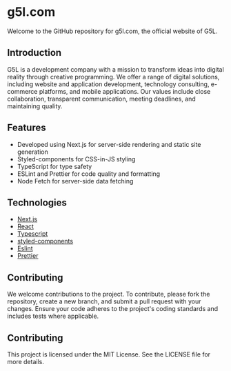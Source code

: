 # g5l.com

Welcome to the GitHub repository for g5l.com, the official website of G5L.

## Introduction

G5L is a development company with a mission to transform ideas into digital reality through creative programming. We offer a range of digital solutions, including website and application development, technology consulting, e-commerce platforms, and mobile applications. Our values include close collaboration, transparent communication, meeting deadlines, and maintaining quality.

## Features

- Developed using Next.js for server-side rendering and static site generation
- Styled-components for CSS-in-JS styling
- TypeScript for type safety
- ESLint and Prettier for code quality and formatting
- Node Fetch for server-side data fetching

## Technologies
- [Next.js](https://nextjs.org/)
- [React](https://reactjs.org/)
- [Typescript](https://www.typescriptlang.org/)
- [styled-components](https://styled-components.com/)
- [Eslint](https://eslint.org/)
- [Prettier](https://prettier.io/)

## Contributing

We welcome contributions to the project. To contribute, please fork the repository, create a new branch, and submit a pull request with your changes. Ensure your code adheres to the project's coding standards and includes tests where applicable.

## Contributing

This project is licensed under the MIT License. See the LICENSE file for more details.

